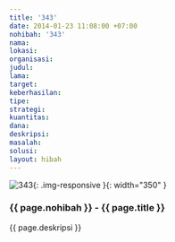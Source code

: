 ```yaml
---
title: '343'
date: 2014-01-23 11:08:00 +07:00
nohibah: '343'
nama: 
lokasi: 
organisasi: 
judul: 
lama: 
target: 
keberhasilan: 
tipe: 
strategi: 
kuantitas: 
dana: 
deskripsi: 
masalah: 
solusi: 
layout: hibah
---
```


![343](/static/img/hibahcms/343.png){: .img-responsive }{: width="350" }

### {{ page.nohibah }} - {{ page.title }}

{{ page.deskripsi }}
